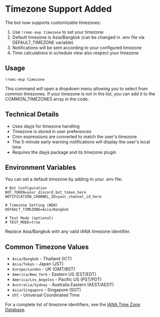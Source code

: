 # Timezone Support Added

The bot now supports customizable timezones:

1. Use `!romc-mvp timezone` to set your timezone
2. Default timezone is Asia/Bangkok (can be changed in .env file via DEFAULT_TIMEZONE variable)
3. Notifications will be sent according to your configured timezone
4. Time calculations in schedule view also respect your timezone

## Usage

```
!romc-mvp timezone
```

This command will open a dropdown menu allowing you to select from common timezones. 
If your timezone is not in the list, you can add it to the COMMON_TIMEZONES array in the code.

## Technical Details

- Uses dayjs for timezone handling
- Timezone is stored in user preferences
- Cron expressions are converted to match the user's timezone
- The 5-minute early warning notifications will display the user's local time
- Requires the dayjs package and its timezone plugin

## Environment Variables

You can set a default timezone by adding to your .env file:

```
# Bot Configuration
BOT_TOKEN=your_discord_bot_token_here
NOTIFICATION_CHANNEL_ID=your_channel_id_here

# Timezone Setting (NEW)
DEFAULT_TIMEZONE=Asia/Bangkok

# Test Mode (optional)
# TEST_MODE=true
```

Replace Asia/Bangkok with any valid IANA timezone identifier.

## Common Timezone Values

- `Asia/Bangkok` - Thailand (ICT)
- `Asia/Tokyo` - Japan (JST)
- `Europe/London` - UK (GMT/BST)
- `America/New_York` - Eastern US (EST/EDT)
- `America/Los_Angeles` - Pacific US (PST/PDT)
- `Australia/Sydney` - Australia Eastern (AEST/AEDT)
- `Asia/Singapore` - Singapore (SGT)
- `UTC` - Universal Coordinated Time

For a complete list of timezone identifiers, see the [IANA Time Zone Database](https://www.iana.org/time-zones). 